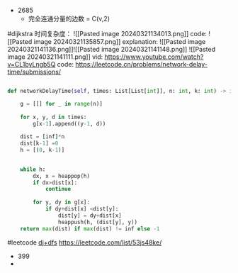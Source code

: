 - 2685
	- 完全连通分量的边数 = C(v,2)
	
#dijkstra 
时间复杂度：
![[Pasted image 20240321134013.png]]
code:
![[Pasted image 20240321135857.png]]
explanation:
![[Pasted image 20240321141136.png]]![[Pasted image 20240321141148.png]]
![[Pasted image 20240321141111.png]]
vid:
https://www.youtube.com/watch?v=CL1byLngb5Q
code:
https://leetcode.cn/problems/network-delay-time/submissions/

```python

def networkDelayTime(self, times: List[List[int]], n: int, k: int) -> int:

	g = [[] for _ in range(n)]
	
	for x, y, d in times:
		g[x-1].append((y-1, d))
	
	dist = [inf]*n
	dist[k-1] =0
	h = [(0, k-1)]

	
	while h:
		dx, x = heappop(h)
		if dx>dist[x]:
			continue
		
		for y, dy in g[x]:
			if dy+dist[x] <dist[y]:
				dist[y] = dy+dist[x]
				heappush(h, (dist[y], y))
	return max(dist) if max(dist) != inf else -1
```

#leetcode 
[dj+dfs](https://leetcode.com/problems/number-of-restricted-paths-from-first-to-last-node/solutions/1097204/python-java-dijkstra-cached-dfs-clean-concise/?envType=list&envId=53js48ke)
https://leetcode.com/list/53js48ke/

- 399
- 